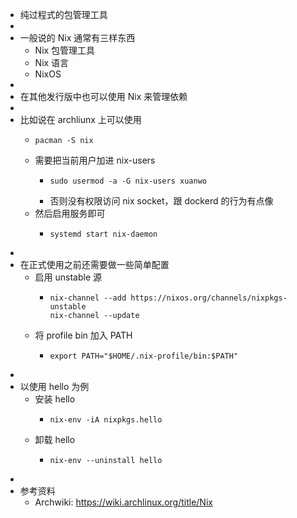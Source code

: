 - 纯过程式的包管理工具
-
- 一般说的 Nix 通常有三样东西
	- Nix 包管理工具
	- Nix 语言
	- NixOS
-
- 在其他发行版中也可以使用 Nix 来管理依赖
-
- 比如说在 archliunx 上可以使用
	- ```shel
	  pacman -S nix
	  ```
	- 需要把当前用户加进 nix-users
		- ```shell
		  sudo usermod -a -G nix-users xuanwo
		  ```
		- 否则没有权限访问 nix socket，跟 dockerd 的行为有点像
	- 然后启用服务即可
		- ```shell
		  systemd start nix-daemon
		  ```
-
- 在正式使用之前还需要做一些简单配置
	- 启用 unstable 源
		- ```shell
		  nix-channel --add https://nixos.org/channels/nixpkgs-unstable
		  nix-channel --update
		  ```
	- 将 profile bin 加入 PATH
		- ```shell
		  export PATH="$HOME/.nix-profile/bin:$PATH"
		  ```
-
- 以使用 hello 为例
	- 安装 hello
		- ```shel
		  nix-env -iA nixpkgs.hello
		  ```
	- 卸载 hello
		- ```shell
		  nix-env --uninstall hello
		  ```
-
- 参考资料
	- Archwiki: https://wiki.archlinux.org/title/Nix